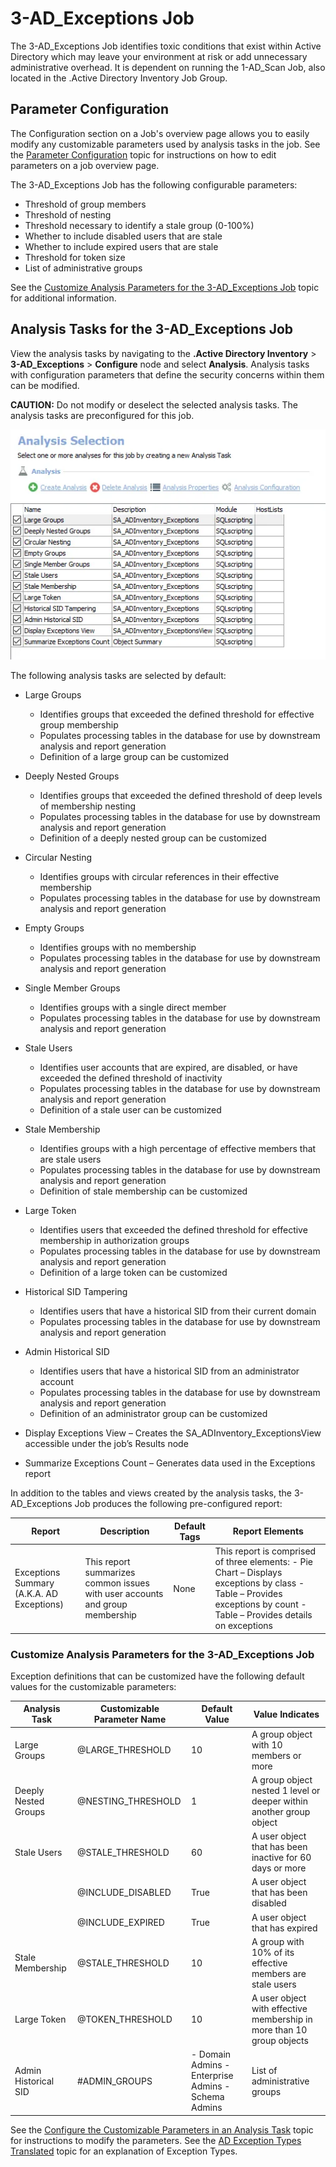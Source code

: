 # 3-AD_Exceptions Job

The 3-AD_Exceptions Job identifies toxic conditions that exist within Active Directory which may
leave your environment at risk or add unnecessary administrative overhead. It is dependent on
running the 1-AD_Scan Job, also located in the .Active Directory Inventory Job Group.

## Parameter Configuration

The Configuration section on a Job's overview page allows you to easily modify any customizable
parameters used by analysis tasks in the job. See the
[Parameter Configuration](../../admin/jobs/job/overview.md#parameter-configuration) topic for
instructions on how to edit parameters on a job overview page.

The 3-AD_Exceptions Job has the following configurable parameters:

- Threshold of group members
- Threshold of nesting
- Threshold necessary to identify a stale group (0-100%)
- Whether to include disabled users that are stale
- Whether to include expired users that are stale
- Threshold for token size
- List of administrative groups

See the
[Customize Analysis Parameters for the 3-AD_Exceptions Job](#customize-analysis-parameters-for-the-3-ad_exceptions-job)
topic for additional information.

## Analysis Tasks for the 3-AD_Exceptions Job

View the analysis tasks by navigating to the **.Active Directory Inventory** > **3-AD_Exceptions** >
**Configure** node and select **Analysis**. Analysis tasks with configuration parameters that define
the security concerns within them can be modified.

**CAUTION:** Do not modify or deselect the selected analysis tasks. The analysis tasks are
preconfigured for this job.

![Analysis Tasks for the 3-AD_Exceptions Job](../../../../../static/img/product_docs/accessanalyzer/solutions/activedirectoryinventory/exceptionsanalysis.webp)

The following analysis tasks are selected by default:

- Large Groups

    - Identifies groups that exceeded the defined threshold for effective group membership
    - Populates processing tables in the database for use by downstream analysis and report
      generation
    - Definition of a large group can be customized

- Deeply Nested Groups

    - Identifies groups that exceeded the defined threshold of deep levels of membership nesting
    - Populates processing tables in the database for use by downstream analysis and report
      generation
    - Definition of a deeply nested group can be customized

- Circular Nesting

    - Identifies groups with circular references in their effective membership
    - Populates processing tables in the database for use by downstream analysis and report
      generation

- Empty Groups

    - Identifies groups with no membership
    - Populates processing tables in the database for use by downstream analysis and report
      generation

- Single Member Groups

    - Identifies groups with a single direct member
    - Populates processing tables in the database for use by downstream analysis and report
      generation

- Stale Users

    - Identifies user accounts that are expired, are disabled, or have exceeded the defined
      threshold of inactivity
    - Populates processing tables in the database for use by downstream analysis and report
      generation
    - Definition of a stale user can be customized

- Stale Membership

    - Identifies groups with a high percentage of effective members that are stale users
    - Populates processing tables in the database for use by downstream analysis and report
      generation
    - Definition of stale membership can be customized

- Large Token

    - Identifies users that exceeded the defined threshold for effective membership in authorization
      groups
    - Populates processing tables in the database for use by downstream analysis and report
      generation
    - Definition of a large token can be customized

- Historical SID Tampering

    - Identifies users that have a historical SID from their current domain
    - Populates processing tables in the database for use by downstream analysis and report
      generation

- Admin Historical SID

    - Identifies users that have a historical SID from an administrator account
    - Populates processing tables in the database for use by downstream analysis and report
      generation
    - Definition of an administrator group can be customized

- Display Exceptions View – Creates the SA_ADInventory_ExceptionsView accessible under the job’s
  Results node
- Summarize Exceptions Count – Generates data used in the Exceptions report

In addition to the tables and views created by the analysis tasks, the 3-AD_Exceptions Job produces
the following pre-configured report:

| Report                                    | Description                                                                  | Default Tags | Report Elements                                                                                                                                                        |
| ----------------------------------------- | ---------------------------------------------------------------------------- | ------------ | ---------------------------------------------------------------------------------------------------------------------------------------------------------------------- |
| Exceptions Summary (A.K.A. AD Exceptions) | This report summarizes common issues with user accounts and group membership | None         | This report is comprised of three elements: - Pie Chart – Displays exceptions by class - Table – Provides exceptions by count - Table – Provides details on exceptions |

### Customize Analysis Parameters for the 3-AD_Exceptions Job

Exception definitions that can be customized have the following default values for the customizable
parameters:

| Analysis Task        | Customizable Parameter Name | Default Value                                       | Value Indicates                                                       |
| -------------------- | --------------------------- | --------------------------------------------------- | --------------------------------------------------------------------- |
| Large Groups         | @LARGE_THRESHOLD            | 10                                                  | A group object with 10 members or more                                |
| Deeply Nested Groups | @NESTING_THRESHOLD          | 1                                                   | A group object nested 1 level or deeper within another group object   |
| Stale Users          | @STALE_THRESHOLD            | 60                                                  | A user object that has been inactive for 60 days or more              |
|                      | @INCLUDE_DISABLED           | True                                                | A user object that has been disabled                                  |
|                      | @INCLUDE_EXPIRED            | True                                                | A user object that has expired                                        |
| Stale Membership     | @STALE_THRESHOLD            | 10                                                  | A group with 10% of its effective members are stale users             |
| Large Token          | @TOKEN_THRESHOLD            | 10                                                  | A user object with effective membership in more than 10 group objects |
| Admin Historical SID | #ADMIN_GROUPS               | - Domain Admins - Enterprise Admins - Schema Admins | List of administrative groups                                         |

See the
[Configure the Customizable Parameters in an Analysis Task](../../admin/jobs/job/configure/analysiscustomizableparameters.md)
topic for instructions to modify the parameters. See the
[AD Exception Types Translated](../../admin/datacollector/adinventory/standardtables.md#ad-exception-types-translated)
topic for an explanation of Exception Types.
